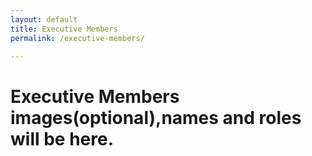 ```yaml
---
layout: default
title: Executive Members
permalink: /executive-members/

---
```


# Executive Members images(optional),names and roles will be here.